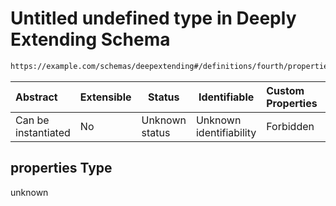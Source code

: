# Untitled undefined type in Deeply Extending Schema

```txt
https://example.com/schemas/deepextending#/definitions/fourth/properties
```




| Abstract            | Extensible | Status         | Identifiable            | Custom Properties | Additional Properties | Access Restrictions | Defined In                                                                                           |
| :------------------ | ---------- | -------------- | ----------------------- | :---------------- | --------------------- | ------------------- | ---------------------------------------------------------------------------------------------------- |
| Can be instantiated | No         | Unknown status | Unknown identifiability | Forbidden         | Allowed               | none                | [deepextending.schema.json\*](../generated-schemas/deepextending.schema.json "open original schema") |

## properties Type

unknown
